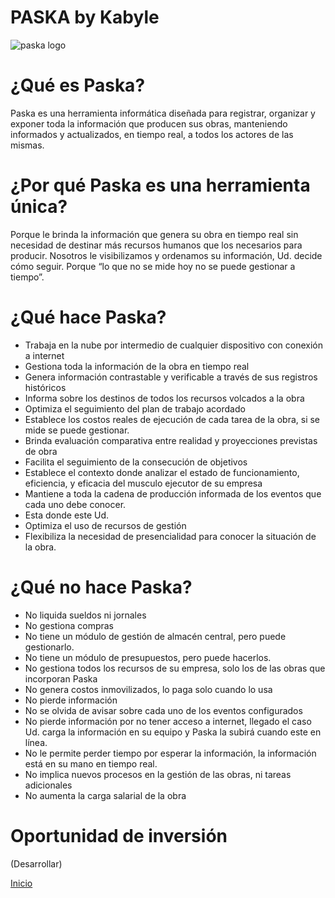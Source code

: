 # PASKA by Kabyle

![paska logo](https://cdn.rawgit.com/rmora1409/kabyle/master/.github/Logo1-paska-med.jpg)


# ¿Qué es Paska?
Paska es una herramienta informática diseñada para registrar, organizar y exponer toda la información que producen sus obras, manteniendo informados y actualizados, en tiempo real, a todos los actores de las mismas.


# ¿Por qué Paska es una herramienta única?
Porque le brinda la información que genera su obra en tiempo real sin necesidad de destinar más recursos humanos que los necesarios para producir.
Nosotros le visibilizamos y ordenamos su información, Ud. decide cómo seguir.
Porque “lo que no se mide hoy no se puede gestionar a tiempo”.

# ¿Qué hace Paska? 
* Trabaja en la nube por intermedio de cualquier dispositivo con conexión a internet
* Gestiona toda la información de la obra en tiempo real
* Genera información contrastable y verificable a través de sus registros históricos
* Informa sobre los destinos de todos los recursos volcados a la obra
* Optimiza el seguimiento del plan de trabajo acordado
* Establece los costos reales de ejecución de cada tarea de la obra, si se mide se puede gestionar.
* Brinda evaluación comparativa entre realidad y proyecciones previstas de obra
* Facilita el seguimiento de la consecución de objetivos
* Establece el contexto donde analizar el estado de funcionamiento, eficiencia, y eficacia del musculo ejecutor de su empresa
* Mantiene a toda la cadena de producción informada de los eventos que cada uno debe conocer.
* Esta donde este Ud.
* Optimiza el uso de recursos de gestión
* Flexibiliza la necesidad de presencialidad para conocer la situación de la obra.


# ¿Qué no hace Paska?
* No liquida sueldos ni jornales
* No gestiona compras
* No tiene un módulo de gestión de almacén central, pero puede gestionarlo.
* No tiene un módulo de presupuestos, pero puede hacerlos.
* No gestiona todos los recursos de su empresa, solo los de las obras que incorporan Paska
* No genera costos inmovilizados, lo paga solo cuando lo usa
* No pierde información
* No se olvida de avisar sobre cada uno de los eventos configurados
* No pierde información por no tener acceso a internet, llegado el caso Ud. carga la información en su equipo y Paska la subirá cuando este en línea.
* No le permite perder tiempo por esperar la información, la información está en su mano en tiempo real.
* No implica nuevos procesos en la gestión de las obras, ni tareas adicionales
* No aumenta la carga salarial de la obra

# Oportunidad de inversión

(Desarrollar) 


[Inicio](./README.md) 

